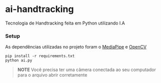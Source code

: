 # ai-handtracking
Tecnologia de Handtracking feita em Python utilizando I.A

### Setup
As dependências utilizadas no projeto foram o [MediaPipe](https://developers.google.com/mediapipe) e [OpenCV](https://pypi.org/project/opencv-python/)
```
pip install -r requirements.txt
python ai.py
```

> **NOTE** Você precisa ter uma câmera conectada ao seu computador para o arquivo abrir corretamente
